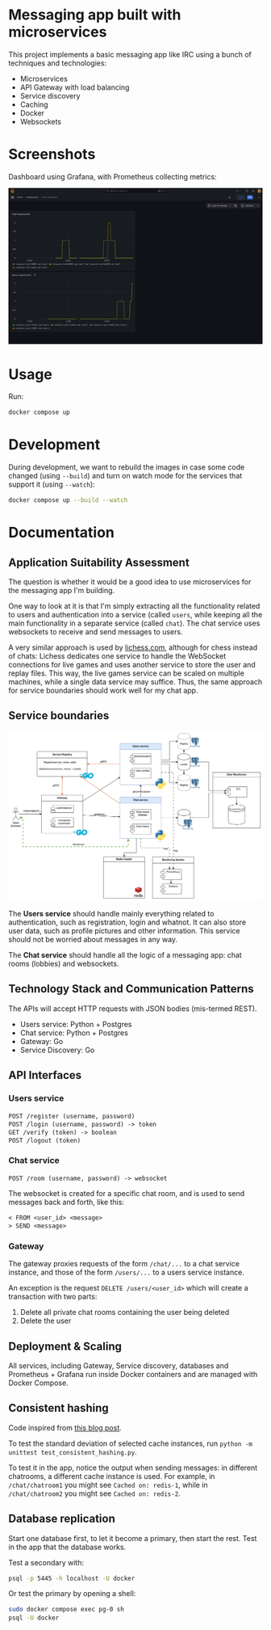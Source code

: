 # Messaging app built with microservices

This project implements a basic messaging app like IRC using a bunch of techniques and technologies:
- Microservices
- API Gateway with load balancing
- Service discovery
- Caching
- Docker
- Websockets

# Screenshots

Dashboard using Grafana, with Prometheus collecting metrics:

![](metrics.png)


# Usage

Run:
```sh
docker compose up
```

# Development

During development, we want to rebuild the images in case some code changed (using `--build`)
and turn on watch mode for the services that support it (using `--watch`):
```sh
docker compose up --build --watch
```


# Documentation

## Application Suitability Assessment

The question is whether it would be a good idea to use microservices for the messaging app I'm building.

One way to look at it is that I'm simply extracting all the functionality related to users and authentication into a service (called `users`,
while keeping all the main functionality in a separate service (called `chat`).
The chat service uses websockets to receive and send messages to users.

A very similar approach is used by  [lichess.com](https://github.com/lichess-org/lila), although for chess instead of chats:
Lichess dedicates one service to handle the WebSocket connections for live games
and uses another service to store the user and replay files.
This way, the live games service can be scaled on multiple machines,
while a single data service may suffice.
Thus, the same approach for service boundaries should work well for my chat app.


## Service boundaries

![](services.png)

The **Users service** should handle mainly everything related to authentication,
such as registration, login and whatnot.
It can also store user data, such as profile pictures and other information.
This service should not be worried about messages in any way.

The **Chat service** should handle all the logic of a messaging app: chat rooms (lobbies) and websockets.

## Technology Stack and Communication Patterns

The APIs will accept HTTP requests with JSON bodies (mis-termed REST).

- Users service: Python + Postgres
- Chat service: Python + Postgres
- Gateway: Go
- Service Discovery: Go

## API Interfaces

### Users service

```
POST /register (username, password)
POST /login (username, password) -> token
GET /verify (token) -> boolean
POST /logout (token)
```

### Chat service

```
POST /room (username, password) -> websocket
```

The websocket is created for a specific chat room,
and is used to send messages back and forth, like this:
```
< FROM <user_id> <message>
> SEND <message>
```

### Gateway

The gateway proxies requests of the form `/chat/...` to a chat service instance,
and those of the form `/users/...` to a users service instance.

An exception is the request `DELETE /users/<user_id>` 
which will create a transaction with two parts:
1. Delete all private chat rooms containing the user being deleted
2. Delete the user

## Deployment & Scaling

All services, including Gateway, Service discovery, databases and Prometheus + Grafana 
run inside Docker containers and are managed with Docker Compose.


## Consistent hashing

Code inspired from [this blog post](https://web.archive.org/web/20110713202731/http://www.lexemetech.com/2007/11/consistent-hashing.html).

To test the standard deviation of selected cache instances,
run `python -m unittest test_consistent_hashing.py`.

To test it in the app, notice the output when sending messages:
in different chatrooms, a different cache instance is used.
For example, in `/chat/chatroom1` you might see `Cached on: redis-1`,
while in `/chat/chatroom2` you might see `Cached on: redis-2`.


## Database replication

Start one database first, to let it become a primary, then start the rest.
Test in the app that the database works.

Test a secondary with:
```sh
psql -p 5445 -h localhost -U docker
```

Or test the primary by opening a shell:
```sh
sudo docker compose exec pg-0 sh 
psql -U docker
```
